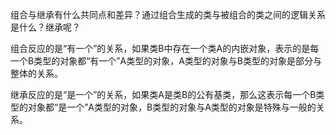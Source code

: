 组合与继承有什么共同点和差异？通过组合生成的类与被组合的类之间的逻辑关系是什么？继承呢？

组合反应的是“有一个”的关系，如果类B中存在一个类A的内嵌对象，表示的是每一个B类型的对象都“有一个”A类型的对象，A类型的对象与B类型的对象是部分与整体的关系。

继承反应的是“是一个”的关系，如果类A是类B的公有基类，那么这表示每一个B类型的对象都“是一个”A类型的对象，B类型的对象与A类型的对象是特殊与一般的关系。